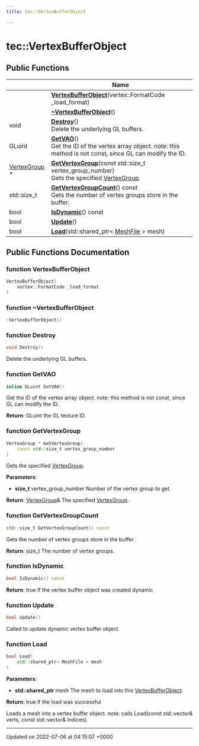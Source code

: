 ```yaml
---
title: tec::VertexBufferObject

---
```


# tec::VertexBufferObject





## Public Functions

|                | Name           |
| -------------- | -------------- |
| | **[VertexBufferObject](/engine/Classes/classtec_1_1_vertex_buffer_object/#function-vertexbufferobject)**(vertex::FormatCode _load_format) |
| | **[~VertexBufferObject](/engine/Classes/classtec_1_1_vertex_buffer_object/#function-~vertexbufferobject)**() |
| void | **[Destroy](/engine/Classes/classtec_1_1_vertex_buffer_object/#function-destroy)**()<br>Delete the underlying GL buffers.  |
| GLuint | **[GetVAO](/engine/Classes/classtec_1_1_vertex_buffer_object/#function-getvao)**()<br>Get the ID of the vertex array object. note: this method is not const, since GL can modify the ID.  |
| [VertexGroup](/engine/Classes/structtec_1_1_vertex_group/) * | **[GetVertexGroup](/engine/Classes/classtec_1_1_vertex_buffer_object/#function-getvertexgroup)**(const std::size_t vertex_group_number)<br>Gets the specified [VertexGroup]().  |
| std::size_t | **[GetVertexGroupCount](/engine/Classes/classtec_1_1_vertex_buffer_object/#function-getvertexgroupcount)**() const<br>Gets the number of vertex groups store in the buffer.  |
| bool | **[IsDynamic](/engine/Classes/classtec_1_1_vertex_buffer_object/#function-isdynamic)**() const |
| bool | **[Update](/engine/Classes/classtec_1_1_vertex_buffer_object/#function-update)**() |
| bool | **[Load](/engine/Classes/classtec_1_1_vertex_buffer_object/#function-load)**(std::shared_ptr< [MeshFile](/engine/Classes/classtec_1_1_mesh_file/) > mesh) |

## Public Functions Documentation

### function VertexBufferObject

```cpp
VertexBufferObject(
    vertex::FormatCode _load_format
)
```


### function ~VertexBufferObject

```cpp
~VertexBufferObject()
```


### function Destroy

```cpp
void Destroy()
```

Delete the underlying GL buffers. 

### function GetVAO

```cpp
inline GLuint GetVAO()
```

Get the ID of the vertex array object. note: this method is not const, since GL can modify the ID. 

**Return**: GLuint the GL texture ID. 

### function GetVertexGroup

```cpp
VertexGroup * GetVertexGroup(
    const std::size_t vertex_group_number
)
```

Gets the specified [VertexGroup](). 

**Parameters**: 

  * **size_t** vertex_group_number Number of the vertex group to get. 


**Return**: [VertexGroup](/engine/Classes/structtec_1_1_vertex_group/)& The specified [VertexGroup](/engine/Classes/structtec_1_1_vertex_group/). 

### function GetVertexGroupCount

```cpp
std::size_t GetVertexGroupCount() const
```

Gets the number of vertex groups store in the buffer. 

**Return**: size_t The number of vertex groups. 

### function IsDynamic

```cpp
bool IsDynamic() const
```


**Return**: true If the vertex buffer object was created dynamic 

### function Update

```cpp
bool Update()
```


Called to update dynamic vertex buffer object. 


### function Load

```cpp
bool Load(
    std::shared_ptr< MeshFile > mesh
)
```


**Parameters**: 

  * **std::shared_ptr<MeshFile>** mesh The mesh to load into this [VertexBufferObject](/engine/Classes/classtec_1_1_vertex_buffer_object/). 


**Return**: true if the load was successful 

Loads a mesh into a vertex buffer object. note: calls Load(const std::vector<VertexData>& verts, const std::vector<GLuint>& indices). 


-------------------------------

Updated on 2022-07-06 at 04:15:07 +0000